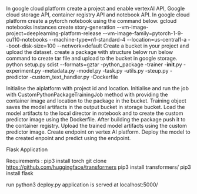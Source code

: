 In google cloud platform create a project and enable vertexAI API, Google cloud storage API, container registry API and notebook API. 
In google cloud platform create a pytorch notebook using the command below.
	gcloud notebooks instances create story-generation     --vm-image-project=deeplearning-platform-release     --vm-image-family=pytorch-1-9-cu110-notebooks     --machine-type=n1-standard-4     --location=us-central1-a     --boot-disk-size=100 --network=default
Create a bucket in your project and upload the dataset.
create a package with structure below run below command to create tar file and  upload to the bucket in google storage.
	python setup.py sdist --formats=gztar 
	-python_package
		-trainer
			-__init__.py
			-experiment.py
			-metadata.py
			-model.py
			-task.py
			-utils.py
		-steup.py
	-predictor
		-custom_text_handler.py
		-Dockerfile

Initialise the aiplatform with project id and location.
Initialise and run the job with CustomPythonPackageTrainingJob method with providing the container image and location to the package in the bucket. Training object saves the model artifacts in the output bucket in storage bucket.
Load the model artifacts to the local director in notebook and to create the custom predictor image using the Dockerfile. After building the package push it to the container registry.
Upload the trained model artifacts using the custom predictor image.
Create endpoint on vertex AI platform.
Deploy the model to the created enpoint and predict using the endpoint. 

Flask Application

Requirements :
pip3 install torch
git clone https://github.com/huggingface/transformers
pip3 install transformers/
pip3 install flask

run python3 deploy.py
application is served at localhost:5000/






